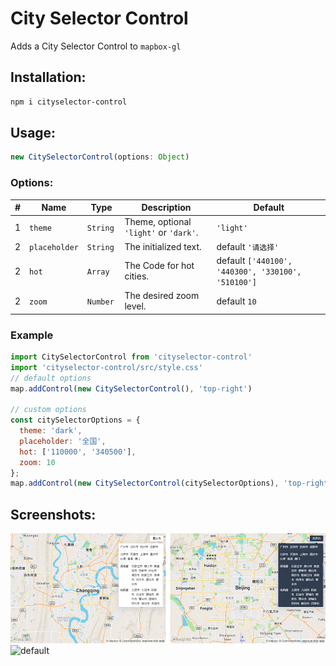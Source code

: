 # City Selector Control
Adds a City Selector Control to `mapbox-gl`

## Installation:

```bash
npm i cityselector-control
```

## Usage:

```javascript
new CitySelectorControl(options: Object)
```

### Options:
|#|Name|Type|Description|Default|
|---|---|---|---|---|
|1|`theme`|`String `|Theme, optional `'light'` or `'dark'`.|`'light'`|
|2|`placeholder`|`String`|The initialized text.|default `'请选择'` |
|2|`hot`|`Array`|The Code for hot cities.|default `['440100', '440300', '330100', '510100']` |
|2|`zoom`|`Number`|The desired zoom level.|default `10` |

### Example

```javascript
import CitySelectorControl from 'cityselector-control'
import 'cityselector-control/src/style.css'
// default options
map.addControl(new CitySelectorControl(), 'top-right')

// custom options
const citySelectorOptions = {
  theme: 'dark',
  placeholder: '全国',
  hot: ['110000', '340500'],
  zoom: 10
};
map.addControl(new CitySelectorControl(citySelectorOptions), 'top-right');
```

## Screenshots:

![theme](assets/theme.jpg)
![default](assets/default.gif)

